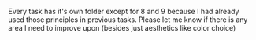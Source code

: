 Every task has it's own folder except for 8 and 9 because I had already used those principles in previous tasks. Please let me know if there is any area I need to improve upon (besides just aesthetics like color choice)
